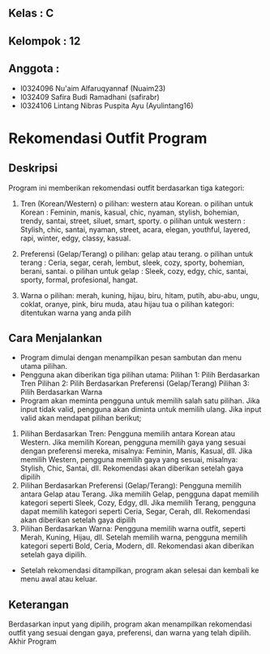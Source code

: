 ## Kelas        : C
## Kelompok     : 12
## Anggota      :
- I0324096 	    Nu'aim Alfaruqyannaf	    (Nuaim23)
- I032409       Safira Budi Ramadhani       (safirabr)
- I0324106      Lintang Nibras Puspita Ayu  (Ayulintang16) 

# Rekomendasi Outfit Program

## Deskripsi
Program ini memberikan rekomendasi outfit berdasarkan tiga kategori:
1. Tren (Korean/Western)
o   pilihan: western atau Korean.
o	pilihan untuk Korean    : Feminin, manis, kasual, chic, nyaman, stylish, bohemian, trendy, santai, street, siluet, smart, sporty.
o	pilihan untuk western   : Stylish, chic, santai, nyaman, street, acara, elegan, youthful, layered, rapi, winter, edgy, classy, kasual.

2. Preferensi (Gelap/Terang)
o	pilihan: gelap atau terang.
o	pilihan untuk terang    : Ceria, segar, cerah, lembut, sleek, cozy, sporty, bohemian, berani, santai.
o	pilihan untuk gelap     : Sleek, cozy, edgy, chic, santai, sporty, formal, profesional, hangat.

3. Warna 
o	pilihan: merah, kuning, hijau, biru, hitam, putih, abu-abu, ungu, coklat, oranye, pink, biru muda, atau hijau tua
o   pilihan kategori: ditentukan warna yang anda pilih

## Cara Menjalankan
- Program dimulai dengan menampilkan pesan sambutan dan menu utama pilihan. 
- Pengguna akan diberikan tiga pilihan utama:
    Pilihan 1: Pilih Berdasarkan Tren
    Pilihan 2: Pilih Berdasarkan Preferensi (Gelap/Terang)
    Pilihan 3: Pilih Berdasarkan Warna
- Program akan meminta pengguna untuk memilih salah satu pilihan. 
    Jika input tidak valid, pengguna akan diminta untuk memilih ulang.
    Jika input valid akan mendapat pilihan berikut;
1. Pilihan Berdasarkan Tren:
    Pengguna memilih antara Korean atau Western.
        Jika memilih Korean, pengguna memilih gaya yang sesuai dengan preferensi mereka, misalnya: Feminin, Manis, Kasual, dll.
        Jika memilih Western, pengguna memilih gaya yang sesuai, misalnya: Stylish, Chic, Santai, dll.
    Rekomendasi akan diberikan setelah gaya dipilih
2. Pilihan Berdasarkan Preferensi (Gelap/Terang):
    Pengguna memilih antara Gelap atau Terang.
        Jika memilih Gelap, pengguna dapat memilih kategori seperti Sleek, Cozy, Edgy, dll.
        Jika memilih Terang, pengguna dapat memilih kategori seperti Ceria, Segar, Cerah, dll.
    Rekomendasi akan diberikan setelah gaya dipilih
3. Pilihan Berdasarkan Warna:
    Pengguna memilih warna outfit, seperti Merah, Kuning, Hijau, dll.
    Setelah memilih warna, pengguna memilih kategori seperti Bold, Ceria, Modern, dll.
    Rekomendasi akan diberikan setelah gaya dipilih.
- Setelah rekomendasi ditampilkan, program akan selesai dan kembali ke menu awal atau keluar.

## Keterangan
Berdasarkan input yang dipilih, program akan menampilkan rekomendasi outfit yang sesuai dengan gaya, preferensi, dan warna yang telah dipilih.
Akhir Program
